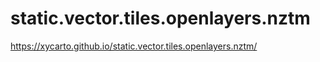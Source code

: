 # static.vector.tiles.openlayers.nztm

https://xycarto.github.io/static.vector.tiles.openlayers.nztm/